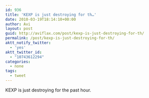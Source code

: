 ```yaml
---
id: 936
title: 'KEXP is just destroying for th…'
date: 2010-03-19T18:14:10+00:00
author: Avi
layout: post
guid: http://aviflax.com/post/kexp-is-just-destroying-for-th/
permalink: /post/kexp-is-just-destroying-for-th/
aktt_notify_twitter:
  - 'yes'
aktt_twitter_id:
  - "10743612294"
categories:
  - none
tags:
  - tweet
---
```

KEXP is just destroying for the past hour.